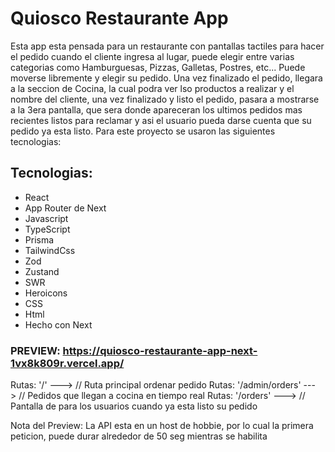 # Quiosco Restaurante App

Esta app esta pensada para un restaurante con pantallas tactiles para hacer el pedido cuando el cliente ingresa al lugar, puede elegir entre varias categorias como Hamburguesas, Pizzas, Galletas, Postres, etc... Puede moverse libremente y elegir su pedido. Una vez finalizado el pedido, llegara a la seccion de Cocina, la cual podra ver lso productos a realizar y el nombre del cliente, una vez finalizado y listo el pedido, pasara a mostrarse a la 3era pantalla, que sera donde apareceran los ultimos pedidos mas recientes listos para reclamar y asi el usuario pueda darse cuenta que su pedido ya esta listo. Para este proyecto se usaron las siguientes tecnologias:

  ## Tecnologias:
  - React
  - App Router de Next
  - Javascript
  - TypeScript
  - Prisma
  - TailwindCss
  - Zod
  - Zustand
  - SWR
  - Heroicons
  - CSS
  - Html
  - Hecho con Next

### PREVIEW: https://quiosco-restaurante-app-next-1vx8k809r.vercel.app/
Rutas: '/'   ---> // Ruta principal ordenar pedido
Rutas: '/admin/orders'   ---> // Pedidos que llegan a cocina en tiempo real
Rutas: '/orders'   ---> // Pantalla de para los usuarios cuando ya esta listo su pedido

Nota del Preview: La API esta  en un host de hobbie, por lo cual la primera peticion, puede durar alrededor de 50 seg mientras se habilita